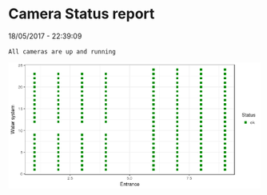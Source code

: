 Camera Status report
================
18/05/2017 - 22:39:09

    All cameras are up and running

![](camreport_files/figure-markdown_github/unnamed-chunk-2-1.png)

